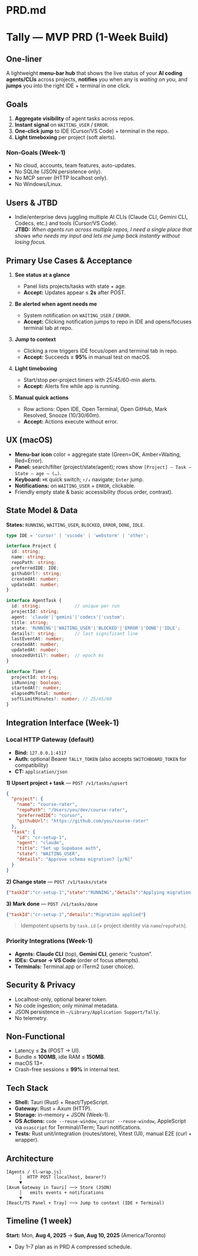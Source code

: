 # PRD.md

# Tally — MVP PRD (1-Week Build)

## One-liner
A lightweight **menu-bar hub** that shows the live status of your **AI coding agents/CLIs** across projects, **notifies** you when any is *waiting on you*, and **jumps** you into the right IDE + terminal in one click.

## Goals
1) **Aggregate visibility** of agent tasks across repos.  
2) **Instant signal** on `WAITING_USER` / `ERROR`.  
3) **One-click jump** to IDE (Cursor/VS Code) + terminal in the repo.  
4) **Light timeboxing** per project (soft alerts).

### Non-Goals (Week-1)
- No cloud, accounts, team features, auto-updates.
- No SQLite (JSON persistence only).
- No MCP server (HTTP localhost only).
- No Windows/Linux.

## Users & JTBD
- Indie/enterprise devs juggling multiple AI CLIs (Claude CLI, Gemini CLI, Codecs, etc.) and tools (Cursor/VS Code).  
**JTBD:** *When agents run across multiple repos, I need a single place that shows who needs my input and lets me jump back instantly without losing focus.*

## Primary Use Cases & Acceptance
1. **See status at a glance**  
   - Panel lists projects/tasks with state + age.  
   - **Accept:** Updates appear ≤ **2s** after POST.

2. **Be alerted when agent needs me**  
   - System notification on `WAITING_USER` / `ERROR`.  
   - **Accept:** Clicking notification jumps to repo in IDE and opens/focuses terminal tab at repo.

3. **Jump to context**  
   - Clicking a row triggers IDE focus/open and terminal tab in repo.  
   - **Accept:** Succeeds ≥ **95%** in manual test on macOS.

4. **Light timeboxing**  
   - Start/stop per-project timers with 25/45/60-min alerts.  
   - **Accept:** Alerts fire while app is running.

5. **Manual quick actions**  
   - Row actions: Open IDE, Open Terminal, Open GitHub, Mark Resolved, Snooze (10/30/60m).  
   - **Accept:** Actions execute without error.

## UX (macOS)
- **Menu-bar icon** color = aggregate state (Green=OK, Amber=Waiting, Red=Error).  
- **Panel:** search/filter (project/state/agent); rows show `[Project] — Task — State — age — (…)`.  
- **Keyboard:** `⌘K` quick switch; `↑/↓` navigate; `Enter` jump.  
- **Notifications:** on `WAITING_USER` + `ERROR`, clickable.  
- Friendly empty state & basic accessibility (focus order, contrast).

## State Model & Data
**States:** `RUNNING`, `WAITING_USER`, `BLOCKED`, `ERROR`, `DONE`, `IDLE`.

```ts
type IDE = 'cursor' | 'vscode' | 'webstorm' | 'other';

interface Project {
  id: string;
  name: string;
  repoPath: string;
  preferredIDE: IDE;
  githubUrl?: string;
  createdAt: number;
  updatedAt: number;
}

interface AgentTask {
  id: string;             // unique per run
  projectId: string;
  agent: 'claude'|'gemini'|'codecs'|'custom';
  title: string;
  state: 'RUNNING'|'WAITING_USER'|'BLOCKED'|'ERROR'|'DONE'|'IDLE';
  details?: string;       // last significant line
  lastEventAt: number;
  createdAt: number;
  updatedAt: number;
  snoozedUntil?: number;  // epoch ms
}

interface Timer {
  projectId: string;
  isRunning: boolean;
  startedAt?: number;
  elapsedMsTotal: number;
  softLimitMinutes?: number; // 25/45/60
}
```

## Integration Interface (Week-1)

### Local HTTP Gateway (default)
- **Bind:** `127.0.0.1:4317`  
- **Auth:** optional Bearer `TALLY_TOKEN` (also accepts `SWITCHBOARD_TOKEN` for compatibility)  
- **CT:** `application/json`

**1) Upsert project + task** — `POST /v1/tasks/upsert`
```json
{
  "project": {
    "name": "course-rater",
    "repoPath": "/Users/you/dev/course-rater",
    "preferredIDE": "cursor",
    "githubUrl": "https://github.com/you/course-rater"
  },
  "task": {
    "id": "cr-setup-1",
    "agent": "claude",
    "title": "Set up Supabase auth",
    "state": "WAITING_USER",
    "details": "Approve schema migration? [y/N]"
  }
}
```

**2) Change state** — `POST /v1/tasks/state`
```json
{"taskId":"cr-setup-1","state":"RUNNING","details":"Applying migration..."}
```

**3) Mark done** — `POST /v1/tasks/done`
```json
{"taskId":"cr-setup-1","details":"Migration applied"}
```

> Idempotent upserts by `task.id` (+ project identity via `name`/`repoPath`).

### Priority Integrations (Week-1)
- **Agents:** **Claude CLI** (top), **Gemini CLI**, generic “custom”.  
- **IDEs:** **Cursor → VS Code** (order of focus attempts).  
- **Terminals:** Terminal.app or iTerm2 (user choice).

## Security & Privacy
- Localhost-only, optional bearer token.  
- No code ingestion; only minimal metadata.  
- JSON persistence in `~/Library/Application Support/Tally`.  
- No telemetry.

## Non-Functional
- Latency ≤ **2s** (POST → UI).  
- Bundle ≤ **100MB**, idle RAM ≤ **150MB**.  
- macOS 13+.  
- Crash-free sessions ≥ **99%** in internal test.

## Tech Stack
- **Shell:** Tauri (Rust) + React/TypeScript.  
- **Gateway:** Rust + Axum (HTTP).  
- **Storage:** in-memory + JSON (Week-1).  
- **OS Actions:** `code --reuse-window`, `cursor --reuse-window`, AppleScript via `osascript` for Terminal/iTerm; Tauri notifications.  
- **Tests:** Rust unit/integration (routes/store), Vitest (UI), manual E2E (curl + wrapper).

## Architecture
```
[Agents / tl-wrap.js]
     │  HTTP POST (localhost, bearer?)
     ▼
[Axum Gateway in Tauri] ──> Store (JSON)
     │   emits events + notifications
     ▼
[React/TS Panel + Tray] ──> Jump to context (IDE + Terminal)
```

## Timeline (1 week)
**Start:** Mon, **Aug 4, 2025** → **Sun, Aug 10, 2025** (America/Toronto)

- Day 1–7 plan as in PRD A compressed schedule.
